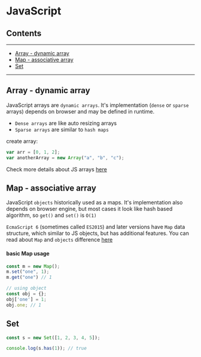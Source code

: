 # JavaScript

## Contents
---

- [Array - dynamic array](#array)
- [Map - associative array](#map)
- [Set](#set)

---

<div id="array"/>

## Array - dynamic array
JavaScript arrays are `dynamic arrays`.
It's implementation (`dense` or `sparse` arrays) depends on browser and may be defined in runtime.

- `Dense arrays` are like auto resizing arrays
- `Sparse arrays` are similar to `hash maps`


create array:
```javascript
var arr = [0, 1, 2];
var anotherArray = new Array("a", "b", "c");
```

Check more details about JS arrays [here](https://developer.mozilla.org/en-US/docs/Web/JavaScript/Reference/Global_Objects/Array)
 
 
  
<div id="map"/>
 
## Map - associative array
JavaScript `objects` historically used as a maps. 
It's implementation also depends on browser engine, 
but most cases it look like hash based algorithm, so `get()` and `set()` is `O(1)`

`EcmaScript 6` (sometimes called `ES2015`) and later versions have `Map` data structure, which similar to JS objects, but has additional features.
You can read about `Map` and `objects` difference [here](https://developer.mozilla.org/en-US/docs/Web/JavaScript/Reference/Global_Objects/Map#Objects_and_maps_compared)    


#### basic Map usage
```javascript
const m = new Map();
m.set("one", 1);
m.get("one") // 1

// using object 
const obj = {};
obj['one'] = 1;
obj.one; // 1
```


<div id="set"/>

## Set
```javascript
const s = new Set([1, 2, 3, 4, 5]);

console.log(s.has(1)); // true
```
 



